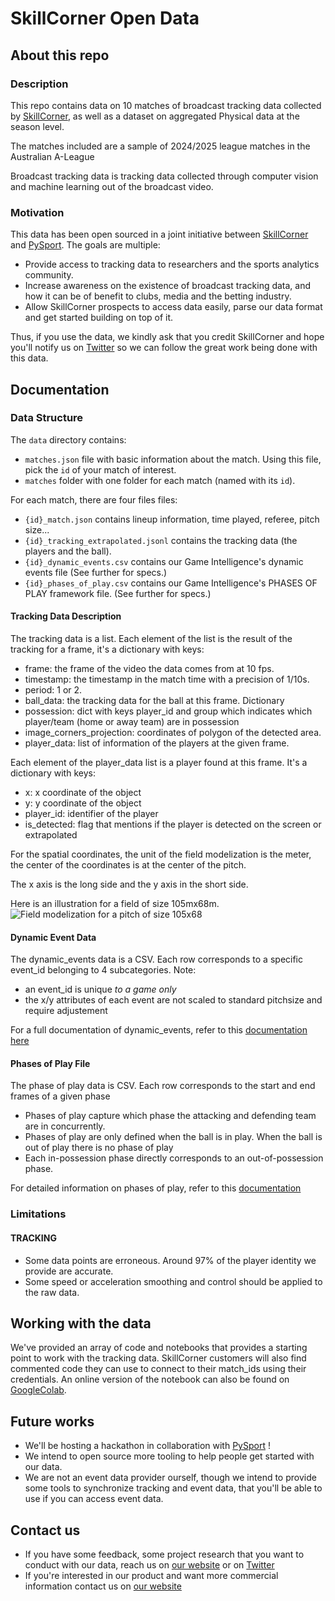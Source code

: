 # SkillCorner Open Data

## About this repo

### Description

This repo contains data on 10 matches of broadcast tracking data collected by [SkillCorner](https://skillcorner.com), as well as a dataset on aggregated Physical data at the season level.

The matches included are a sample of 2024/2025 league matches in the Australian A-League

Broadcast tracking data is tracking data collected through computer vision and machine learning out of the broadcast video.


### Motivation

This data has been open sourced in a joint initiative between [SkillCorner](https://skillcorner.com) and [PySport](https://pysport.org/). The goals are multiple:
* Provide access to tracking data to researchers and the sports analytics community.
* Increase awareness on the existence of broadcast tracking data, and how it can be of benefit to clubs, media and the betting industry.
* Allow SkillCorner prospects to access data easily, parse our data format and get started building on top of it.

Thus, if you use the data, we kindly ask that you credit SkillCorner and hope you'll notify us on [Twitter](https://twitter.com/skillcorner) so we can follow the great work being done with this data.

## Documentation

### Data Structure

The `data` directory contains:

* `matches.json` file with basic information about the match. Using this file, pick the `id` of your match of interest.
* `matches` folder with one folder for each match (named with its `id`).

For each match, there are four files files:

* `{id}_match.json` contains lineup information, time played, referee, pitch size...
* `{id}_tracking_extrapolated.jsonl` contains the tracking data (the players and the ball).
* `{id}_dynamic_events.csv` contains our Game Intelligence's dynamic events file (See further for specs.)
* `{id}_phases_of_play.csv` contains our Game Intelligence's PHASES OF PLAY framework file. (See further for specs.)

#### Tracking Data Description

The tracking data is a list. Each element of the list is the result of the tracking for a frame, it's a dictionary with keys:


* frame: the frame of the video the data comes from at 10 fps.
* timestamp: the timestamp in the match time with a precision of 1/10s.
* period: 1 or 2.
* ball_data: the tracking data for the ball at this frame. Dictionary
* possession: dict with keys player_id and group which indicates which player/team (home or away team) are in possession
* image_corners_projection: coordinates of polygon of the detected area. 
* player_data: list of information of the players at the given frame.  

Each element of the player_data list is a player found at this frame. It's a dictionary with keys:

* x: x coordinate of the object
* y: y coordinate of the object
* player_id: identifier of the player
* is_detected: flag that mentions if the player is detected on the screen or extrapolated


For the spatial coordinates, the unit of the field modelization is the meter, the center of the coordinates is at the center of the pitch.

The x axis is the long side and the y axis in the short side.

Here is an illustration for a field of size 105mx68m.
![Field modelization for a pitch of size 105x68](resources/field.jpg)


#### Dynamic Event Data

The dynamic_events data is a CSV. Each row corresponds to a specific event_id belonging to 4 subcategories.
Note:
* an event_id is unique *to a game only*
* the x/y attributes of each event are not scaled to standard pitchsize and require adjustement

For a full documentation of dynamic_events, refer to this [documentation here](https://26560301.fs1.hubspotusercontent-eu1.net/hubfs/26560301/Guides/Dynamic%20Events/20250216%20-%20Dynamic%20Events%20CSV%20Specifications.pdf)

#### Phases of Play File

The phase of play data is CSV. Each row corresponds to the start and end frames of a given phase

* Phases of play capture which phase the attacking and defending team are in concurrently.
* Phases of play are only defined when the ball is in play. When the ball is out of play there is no phase of play
* Each in-possession phase directly corresponds to an out-of-possession phase.

For detailed information on phases of play, refer to this [documentation](https://26560301.fs1.hubspotusercontent-eu1.net/hubfs/26560301/Guides/Phases%20of%20Play/20250216%20-%20Phases%20of%20Play%20CSV%20Specifications.pdf)

### Limitations

#### TRACKING
* Some data points are erroneous. Around 97% of the player identity we provide are accurate.
* Some speed or acceleration smoothing and control should be applied to the raw data.

## Working with the data

We've provided an array of code and notebooks that provides a starting point to work with the tracking data. SkillCorner customers will also find commented code they can use to connect to their match_ids using their credentials.
An online version of the notebook can also be found on [GoogleColab](https://colab.research.google.com/drive/1ZwV38eBIC_odRtv6lmItMSOJXKMlgJFR#scrollTo=1d78e2a0-342e-4f38-921b-73d4ed742346).

## Future works

* We'll be hosting a hackathon in collaboration with [PySport](pysport.org/analytics-cup) !
* We intend to open source more tooling to help people get started with our data.
* We are not an event data provider ourself, though we intend to provide some tools to synchronize tracking and event data, that you'll be able to use if you can access event data.

## Contact us

* If you have some feedback, some project research that you want to conduct with our data, reach us on [our website](https://skillcorner.com/#contact-section) or on [Twitter](https://twitter.com/skillcorner)
* If you're interested in our product and want more commercial information contact us on [our website](https://skillcorner.com/#contact-section)
